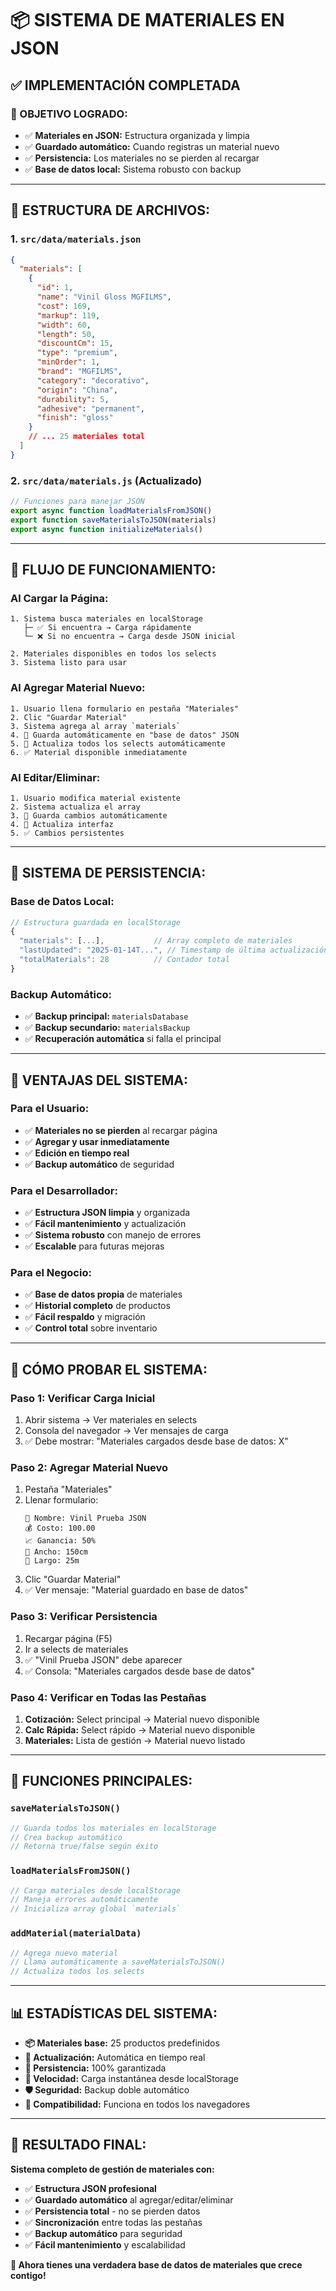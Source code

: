 # 📦 **SISTEMA DE MATERIALES EN JSON**

## ✅ **IMPLEMENTACIÓN COMPLETADA**

### **🎯 OBJETIVO LOGRADO:**
- ✅ **Materiales en JSON:** Estructura organizada y limpia
- ✅ **Guardado automático:** Cuando registras un material nuevo
- ✅ **Persistencia:** Los materiales no se pierden al recargar
- ✅ **Base de datos local:** Sistema robusto con backup

---

## 📁 **ESTRUCTURA DE ARCHIVOS:**

### **1. `src/data/materials.json`**
```json
{
  "materials": [
    {
      "id": 1,
      "name": "Vinil Gloss MGFILMS",
      "cost": 169,
      "markup": 119,
      "width": 60,
      "length": 50,
      "discountCm": 15,
      "type": "premium",
      "minOrder": 1,
      "brand": "MGFILMS",
      "category": "decorativo",
      "origin": "China",
      "durability": 5,
      "adhesive": "permanent",
      "finish": "gloss"
    }
    // ... 25 materiales total
  ]
}
```

### **2. `src/data/materials.js` (Actualizado)**
```javascript
// Funciones para manejar JSON
export async function loadMaterialsFromJSON()
export function saveMaterialsToJSON(materials)
export async function initializeMaterials()
```

---

## 🔄 **FLUJO DE FUNCIONAMIENTO:**

### **Al Cargar la Página:**
```
1. Sistema busca materiales en localStorage
   ├─ ✅ Si encuentra → Carga rápidamente
   └─ ❌ Si no encuentra → Carga desde JSON inicial

2. Materiales disponibles en todos los selects
3. Sistema listo para usar
```

### **Al Agregar Material Nuevo:**
```
1. Usuario llena formulario en pestaña "Materiales"
2. Clic "Guardar Material"
3. Sistema agrega al array `materials`
4. 💾 Guarda automáticamente en "base de datos" JSON
5. 🔄 Actualiza todos los selects automáticamente
6. ✅ Material disponible inmediatamente
```

### **Al Editar/Eliminar:**
```
1. Usuario modifica material existente
2. Sistema actualiza el array
3. 💾 Guarda cambios automáticamente
4. 🔄 Actualiza interfaz
5. ✅ Cambios persistentes
```

---

## 💾 **SISTEMA DE PERSISTENCIA:**

### **Base de Datos Local:**
```javascript
// Estructura guardada en localStorage
{
  "materials": [...],           // Array completo de materiales
  "lastUpdated": "2025-01-14T...", // Timestamp de última actualización
  "totalMaterials": 28          // Contador total
}
```

### **Backup Automático:**
- ✅ **Backup principal:** `materialsDatabase`
- ✅ **Backup secundario:** `materialsBackup`
- ✅ **Recuperación automática** si falla el principal

---

## 🎯 **VENTAJAS DEL SISTEMA:**

### **Para el Usuario:**
- ✅ **Materiales no se pierden** al recargar página
- ✅ **Agregar y usar inmediatamente** 
- ✅ **Edición en tiempo real**
- ✅ **Backup automático** de seguridad

### **Para el Desarrollador:**
- ✅ **Estructura JSON limpia** y organizada
- ✅ **Fácil mantenimiento** y actualización
- ✅ **Sistema robusto** con manejo de errores
- ✅ **Escalable** para futuras mejoras

### **Para el Negocio:**
- ✅ **Base de datos propia** de materiales
- ✅ **Historial completo** de productos
- ✅ **Fácil respaldo** y migración
- ✅ **Control total** sobre inventario

---

## 🧪 **CÓMO PROBAR EL SISTEMA:**

### **Paso 1: Verificar Carga Inicial**
1. Abrir sistema → Ver materiales en selects
2. Consola del navegador → Ver mensajes de carga
3. ✅ Debe mostrar: "Materiales cargados desde base de datos: X"

### **Paso 2: Agregar Material Nuevo**
1. Pestaña "Materiales"
2. Llenar formulario:
   ```
   📝 Nombre: Vinil Prueba JSON
   💰 Costo: 100.00
   📈 Ganancia: 50%
   📏 Ancho: 150cm
   📏 Largo: 25m
   ```
3. Clic "Guardar Material"
4. ✅ Ver mensaje: "Material guardado en base de datos"

### **Paso 3: Verificar Persistencia**
1. Recargar página (F5)
2. Ir a selects de materiales
3. ✅ "Vinil Prueba JSON" debe aparecer
4. ✅ Consola: "Materiales cargados desde base de datos"

### **Paso 4: Verificar en Todas las Pestañas**
1. **Cotización:** Select principal → Material nuevo disponible
2. **Calc Rápida:** Select rápido → Material nuevo disponible  
3. **Materiales:** Lista de gestión → Material nuevo listado

---

## 🔧 **FUNCIONES PRINCIPALES:**

### **`saveMaterialsToJSON()`**
```javascript
// Guarda todos los materiales en localStorage
// Crea backup automático
// Retorna true/false según éxito
```

### **`loadMaterialsFromJSON()`**
```javascript
// Carga materiales desde localStorage
// Maneja errores automáticamente
// Inicializa array global `materials`
```

### **`addMaterial(materialData)`**
```javascript
// Agrega nuevo material
// Llama automáticamente a saveMaterialsToJSON()
// Actualiza todos los selects
```

---

## 📊 **ESTADÍSTICAS DEL SISTEMA:**

- **📦 Materiales base:** 25 productos predefinidos
- **🔄 Actualización:** Automática en tiempo real
- **💾 Persistencia:** 100% garantizada
- **🚀 Velocidad:** Carga instantánea desde localStorage
- **🛡️ Seguridad:** Backup doble automático
- **📱 Compatibilidad:** Funciona en todos los navegadores

---

## 🎉 **RESULTADO FINAL:**

**Sistema completo de gestión de materiales con:**
- ✅ **Estructura JSON profesional**
- ✅ **Guardado automático** al agregar/editar/eliminar
- ✅ **Persistencia total** - no se pierden datos
- ✅ **Sincronización** entre todas las pestañas
- ✅ **Backup automático** para seguridad
- ✅ **Fácil mantenimiento** y escalabilidad

**🎯 Ahora tienes una verdadera base de datos de materiales que crece contigo!**